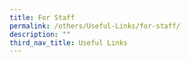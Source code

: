 ```yaml
---
title: For Staff
permalink: /others/Useful-Links/for-staff/
description: ""
third_nav_title: Useful Links
---
```


